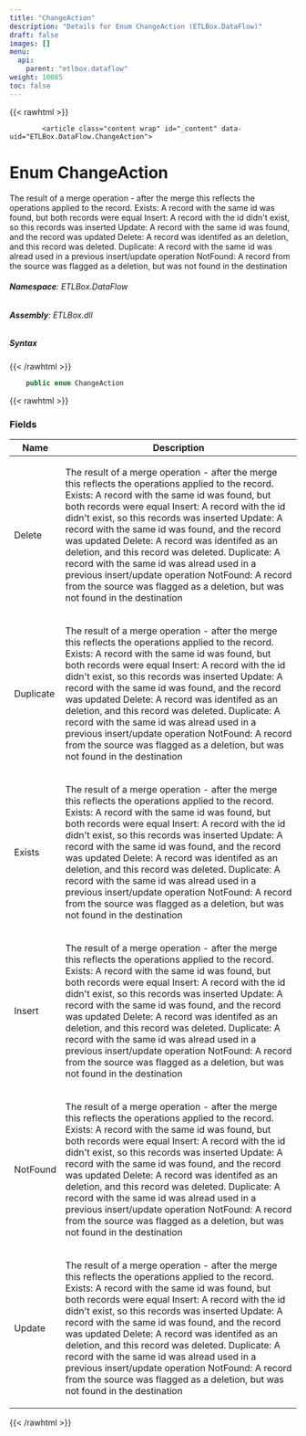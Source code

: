 ```yaml
---
title: "ChangeAction"
description: "Details for Enum ChangeAction (ETLBox.DataFlow)"
draft: false
images: []
menu:
  api:
    parent: "etlbox.dataflow"
weight: 10085
toc: false
---
```


{{< rawhtml >}}

            <article class="content wrap" id="_content" data-uid="ETLBox.DataFlow.ChangeAction">
  <h1 id="ETLBox_DataFlow_ChangeAction" data-uid="ETLBox.DataFlow.ChangeAction" class="text-break">Enum ChangeAction
</h1>
  <div class="markdown level0 summary"><p>The result of a merge operation - after the merge this reflects the operations applied to the record.
Exists: A record with the same id was found, but both records were equal
Insert: A record with the id didn't exist, so this records was inserted
Update: A record with the same id was found, and the record was updated
Delete: A record was identifed as an deletion, and this record was deleted.
Duplicate: A record with the same id was alread used in a previous insert/update operation
NotFound: A record from the source was flagged as a deletion, but was not found in the destination</p>
</div>
  <div class="markdown level0 conceptual"></div>
<h6><strong>Namespace</strong>: ETLBox.DataFlow</h6>
  <h6><strong>Assembly</strong>: ETLBox.dll</h6>
  <h5 id="ETLBox_DataFlow_ChangeAction_syntax">Syntax</h5>
{{< /rawhtml >}}

```C#
    public enum ChangeAction
```

{{< rawhtml >}}
  <h3 id="fields">Fields
</h3>
  <table class="table table-bordered table-striped table-condensed">
    <thead>
      <tr>
        <th>Name</th>
        <th>Description</th>
      </tr>
    <thead>
    <tbody>
      <tr>
        <td id="ETLBox_DataFlow_ChangeAction_Delete">Delete</td>
        <td><p>The result of a merge operation - after the merge this reflects the operations applied to the record.
Exists: A record with the same id was found, but both records were equal
Insert: A record with the id didn't exist, so this records was inserted
Update: A record with the same id was found, and the record was updated
Delete: A record was identifed as an deletion, and this record was deleted.
Duplicate: A record with the same id was alread used in a previous insert/update operation
NotFound: A record from the source was flagged as a deletion, but was not found in the destination</p>
</td>
      </tr>
      <tr>
        <td id="ETLBox_DataFlow_ChangeAction_Duplicate">Duplicate</td>
        <td><p>The result of a merge operation - after the merge this reflects the operations applied to the record.
Exists: A record with the same id was found, but both records were equal
Insert: A record with the id didn't exist, so this records was inserted
Update: A record with the same id was found, and the record was updated
Delete: A record was identifed as an deletion, and this record was deleted.
Duplicate: A record with the same id was alread used in a previous insert/update operation
NotFound: A record from the source was flagged as a deletion, but was not found in the destination</p>
</td>
      </tr>
      <tr>
        <td id="ETLBox_DataFlow_ChangeAction_Exists">Exists</td>
        <td><p>The result of a merge operation - after the merge this reflects the operations applied to the record.
Exists: A record with the same id was found, but both records were equal
Insert: A record with the id didn't exist, so this records was inserted
Update: A record with the same id was found, and the record was updated
Delete: A record was identifed as an deletion, and this record was deleted.
Duplicate: A record with the same id was alread used in a previous insert/update operation
NotFound: A record from the source was flagged as a deletion, but was not found in the destination</p>
</td>
      </tr>
      <tr>
        <td id="ETLBox_DataFlow_ChangeAction_Insert">Insert</td>
        <td><p>The result of a merge operation - after the merge this reflects the operations applied to the record.
Exists: A record with the same id was found, but both records were equal
Insert: A record with the id didn't exist, so this records was inserted
Update: A record with the same id was found, and the record was updated
Delete: A record was identifed as an deletion, and this record was deleted.
Duplicate: A record with the same id was alread used in a previous insert/update operation
NotFound: A record from the source was flagged as a deletion, but was not found in the destination</p>
</td>
      </tr>
      <tr>
        <td id="ETLBox_DataFlow_ChangeAction_NotFound">NotFound</td>
        <td><p>The result of a merge operation - after the merge this reflects the operations applied to the record.
Exists: A record with the same id was found, but both records were equal
Insert: A record with the id didn't exist, so this records was inserted
Update: A record with the same id was found, and the record was updated
Delete: A record was identifed as an deletion, and this record was deleted.
Duplicate: A record with the same id was alread used in a previous insert/update operation
NotFound: A record from the source was flagged as a deletion, but was not found in the destination</p>
</td>
      </tr>
      <tr>
        <td id="ETLBox_DataFlow_ChangeAction_Update">Update</td>
        <td><p>The result of a merge operation - after the merge this reflects the operations applied to the record.
Exists: A record with the same id was found, but both records were equal
Insert: A record with the id didn't exist, so this records was inserted
Update: A record with the same id was found, and the record was updated
Delete: A record was identifed as an deletion, and this record was deleted.
Duplicate: A record with the same id was alread used in a previous insert/update operation
NotFound: A record from the source was flagged as a deletion, but was not found in the destination</p>
</td>
      </tr>
    </tbody>
  </thead></thead></table>

{{< /rawhtml >}}
